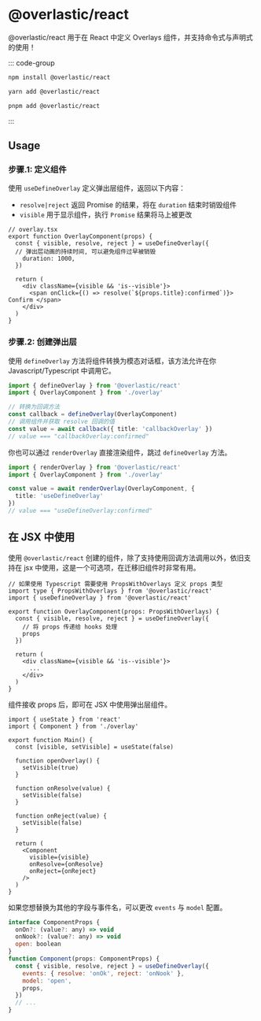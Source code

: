 # @overlastic/react

@overlastic/react 用于在 React 中定义 Overlays 组件，并支持命令式与声明式的使用！

::: code-group

```bash [npm]
npm install @overlastic/react
```

```bash [yarn]
yarn add @overlastic/react
```

```bash [pnpm]
pnpm add @overlastic/react
```

:::

## Usage

### 步骤.1: 定义组件

使用 `useDefineOverlay` 定义弹出层组件，返回以下内容：

- `resolve|reject` 返回 Promise 的结果，将在 `duration` 结束时销毁组件
- `visible` 用于显示组件，执行 `Promise` 结果将马上被更改

```tsx
// overlay.tsx
export function OverlayComponent(props) {
  const { visible, resolve, reject } = useDefineOverlay({
  // 弹出层动画的持续时间, 可以避免组件过早被销毁
    duration: 1000,
  })

  return (
    <div className={visible && 'is--visible'}>
      <span onClick={() => resolve(`${props.title}:confirmed`)}> Confirm </span>
    </div>
  )
}
```

### 步骤.2: 创建弹出层

使用 `defineOverlay` 方法将组件转换为模态对话框，该方法允许在你 Javascript/Typescript 中调用它。

```ts
import { defineOverlay } from '@overlastic/react'
import { OverlayComponent } from './overlay'

// 转换为回调方法
const callback = defineOverlay(OverlayComponent)
// 调用组件并获取 resolve 回调的值
const value = await callback({ title: 'callbackOverlay' })
// value === "callbackOverlay:confirmed"
```

你也可以通过 `renderOverlay` 直接渲染组件，跳过 `defineOverlay` 方法。

```ts
import { renderOverlay } from '@overlastic/react'
import { OverlayComponent } from './overlay'

const value = await renderOverlay(OverlayComponent, {
  title: 'useDefineOverlay'
})
// value === "useDefineOverlay:confirmed"
```

## 在 JSX 中使用

使用 `@overlastic/react` 创建的组件，除了支持使用回调方法调用以外，依旧支持在 jsx 中使用，这是一个可选项，在迁移旧组件时非常有用。

```tsx
// 如果使用 Typescript 需要使用 PropsWithOverlays 定义 props 类型
import type { PropsWithOverlays } from '@overlastic/react'
import { useDefineOverlay } from '@overlastic/react'

export function OverlayComponent(props: PropsWithOverlays) {
  const { visible, resolve, reject } = useDefineOverlay({
    // 将 props 传递给 hooks 处理
    props
  })

  return (
    <div className={visible && 'is--visible'}>
      ...
    </div>
  )
}
```

组件接收 props 后，即可在 JSX 中使用弹出层组件。

```tsx
import { useState } from 'react'
import { Component } from './overlay'

export function Main() {
  const [visible, setVisible] = useState(false)

  function openOverlay() {
    setVisible(true)
  }

  function onResolve(value) {
    setVisible(false)
  }

  function onReject(value) {
    setVisible(false)
  }

  return (
    <Component
      visible={visible}
      onResolve={onResolve}
      onReject={onReject}
    />
  )
}
```

如果您想替换为其他的字段与事件名，可以更改 `events` 与 `model` 配置。

```jsx
interface ComponentProps {
  onOn?: (value?: any) => void
  onNook?: (value?: any) => void
  open: boolean
}
function Component(props: ComponentProps) {
  const { visible, resolve, reject } = useDefineOverlay({
    events: { resolve: 'onOk', reject: 'onNook' },
    model: 'open',
    props,
  })
  // ...
}
```
